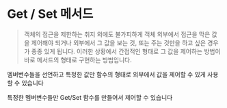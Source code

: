 # Get / Set 메서드
> 객체의 접근을 제한하는 취지 외에도 불가피하게 객체 외부에서 접근을 막은 값을 제어해야 되거나 외부에서 그 값을 보는 것, 또는 주는 것만을 하고 싶은 경우가 종종 있게 됩니다. 이러한 상황에서 간접적인 형태로 그 값을 제어하는 방법이 바로 메서드의 형태로 구현하는 방법입니다.

멤버변수들을 선언하고 특정한 값만 함수의 형태로 외부에서 값을 제어할 수 있게 사용할 수 있습니다

특정한 멤버변수들만 Get/Set 함수를 만들어서 제어할 수 있습니다

